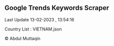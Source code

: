 

## Google Trends Keywords Scraper 
 
Last Update 13-02-2023 , 13:54:16

Country List :
VIETNAM.json



© Abdul Muttaqin 
